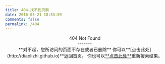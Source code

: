 ```yaml
---
title: 404-找不到页面
date: 2016-05-21 18:53:59
comments: false
permalink: /404
---
```



<center>404 Not Found<center>
-------
<center>**对不起，您所访问的页面不存在或者已删除**
你可以**[点击此处](http://diaolizhi.github.io)**返回首页。
你也可以<a href="#" class="popup-trigger">**点击此处**</a>重新搜索结果。</center>
